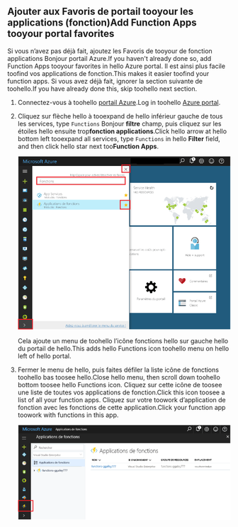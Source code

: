 ## <a name="add-function-apps-tooyour-portal-favorites"></a><span data-ttu-id="72003-101">Ajouter aux Favoris de portail tooyour les applications (fonction)</span><span class="sxs-lookup"><span data-stu-id="72003-101">Add Function Apps tooyour portal favorites</span></span> 

<span data-ttu-id="72003-102">Si vous n’avez pas déjà fait, ajoutez les Favoris de tooyour de fonction applications Bonjour portail Azure.</span><span class="sxs-lookup"><span data-stu-id="72003-102">If you haven't already done so, add Function Apps tooyour favorites in hello Azure portal.</span></span> <span data-ttu-id="72003-103">Il est ainsi plus facile toofind vos applications de fonction.</span><span class="sxs-lookup"><span data-stu-id="72003-103">This makes it easier toofind your function apps.</span></span> <span data-ttu-id="72003-104">Si vous avez déjà fait, ignorer la section suivante de toohello.</span><span class="sxs-lookup"><span data-stu-id="72003-104">If you have already done this, skip toohello next section.</span></span> 

1. <span data-ttu-id="72003-105">Connectez-vous à toohello [portail Azure](https://portal.azure.com/).</span><span class="sxs-lookup"><span data-stu-id="72003-105">Log in toohello [Azure portal](https://portal.azure.com/).</span></span>

2. <span data-ttu-id="72003-106">Cliquez sur flèche hello à tooexpand de hello inférieur gauche de tous les services, type `Functions` Bonjour **filtre** champ, puis cliquez sur les étoiles hello ensuite trop**fonction applications**.</span><span class="sxs-lookup"><span data-stu-id="72003-106">Click hello arrow at hello bottom left tooexpand all services, type `Functions` in hello **Filter** field, and then click hello star next too**Function Apps**.</span></span>  
 
    ![Créer l’application de la fonction Bonjour portail Azure](./media/functions-portal-favorite-function-apps/functions-favorite-function-apps.png)

    <span data-ttu-id="72003-108">Cela ajoute un menu de toohello l’icône fonctions hello sur gauche hello du portail de hello.</span><span class="sxs-lookup"><span data-stu-id="72003-108">This adds hello Functions icon toohello menu on hello left of hello portal.</span></span>

3. <span data-ttu-id="72003-109">Fermer le menu de hello, puis faites défiler la liste icône de fonctions toohello bas toosee hello.</span><span class="sxs-lookup"><span data-stu-id="72003-109">Close hello menu, then scroll down toohello bottom toosee hello Functions icon.</span></span> <span data-ttu-id="72003-110">Cliquez sur cette icône de toosee une liste de toutes vos applications de fonction.</span><span class="sxs-lookup"><span data-stu-id="72003-110">Click this icon toosee a list of all your function apps.</span></span> <span data-ttu-id="72003-111">Cliquez sur votre toowork d’application de fonction avec les fonctions de cette application.</span><span class="sxs-lookup"><span data-stu-id="72003-111">Click your function app toowork with functions in this app.</span></span> 
 
    ![](./media/functions-portal-favorite-function-apps/functions-function-apps-hub.png)
 
     